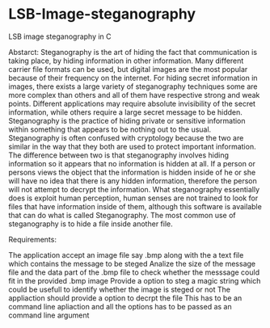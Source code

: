 # LSB-Image-steganography
LSB image steganography in C

Abstarct: Steganography is the art of hiding the fact that communication is taking place, by hiding information in other information. Many different carrier file formats can be used, but digital images are the most popular because of their frequency on the internet. For hiding secret information in images, there exists a large variety of steganography techniques some are more complex than others and all of them have respective strong and weak points. Different applications may require absolute invisibility of the secret information, while others require a large secret message to be hidden. Steganography is the practice of hiding private or sensitive information within something that appears to be nothing out to the usual. Steganography is often confused with cryptology because the two are similar in the way that they both are used to protect important information. The difference between two is that steganography involves hiding information so it appears that no information is hidden at all. If a person or persons views the object that the information is hidden inside of he or she will have no idea that there is any hidden information, therefore the person will not attempt to decrypt the information. What steganography essentially does is exploit human perception, human senses are not trained to look for files that have information inside of them, although this software is available that can do what is called Steganography. The most common use of steganography is to hide a file inside another file.

Requirements:

The application accept an image file say .bmp along with the a text file which contains the message to be steged
Analize the size of the message file and the data part of the .bmp file to check whether the messsage could fit in the provided .bmp image
Provide a option to steg a magic string which could be usefull to identify whether the image is steged or not
The appliaction should provide a option to decrpt the file
This has to be an command line apliaction and all the options has to be passed as an command line argument
